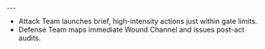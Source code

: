 ₋₋₋  
- Attack Team launches brief, high-intensity actions just within gate limits.  
- Defense Team maps immediate Wound Channel and issues post-act audits.